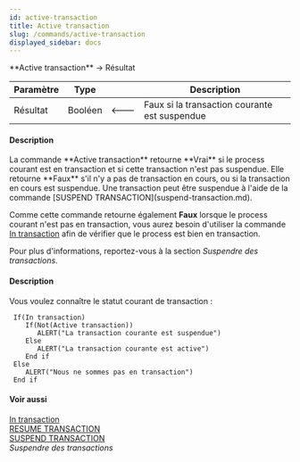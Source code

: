 ```yaml
---
id: active-transaction
title: Active transaction
slug: /commands/active-transaction
displayed_sidebar: docs
---
```


<!--REF #_command_.Active transaction.Syntax-->**Active transaction** -> Résultat<!-- END REF-->
<!--REF #_command_.Active transaction.Params-->
| Paramètre | Type |  | Description |
| --- | --- | --- | --- |
| Résultat | Booléen | &#x1F850; | Faux si la transaction courante est suspendue |

<!-- END REF-->

#### Description 

<!--REF #_command_.Active transaction.Summary-->La commande **Active transaction** retourne **Vrai** si le process courant est en transaction et si cette transaction n'est pas suspendue.<!-- END REF--> Elle retourne **Faux** s'il n'y a pas de transaction en cours, ou si la transaction en cours est suspendue. Une transaction peut être suspendue à l'aide de la commande [SUSPEND TRANSACTION](suspend-transaction.md). 

Comme cette commande retourne également **Faux** lorsque le process courant n'est pas en transaction, vous aurez besoin d'utiliser la commande [In transaction](in-transaction.md) afin de vérifier que le process est bien en transaction. 

Pour plus d'informations, reportez-vous à la section *Suspendre des transactions*. 

#### Description 

Vous voulez connaître le statut courant de transaction :

```4d
 If(In transaction)
    If(Not(Active transaction))
       ALERT("La transaction courante est suspendue")
    Else
       ALERT("La transaction courante est active")
    End if
 Else
    ALERT("Nous ne sommes pas en transaction")
 End if
```

#### Voir aussi 

[In transaction](in-transaction.md)  
[RESUME TRANSACTION](resume-transaction.md)  
[SUSPEND TRANSACTION](suspend-transaction.md)  
*Suspendre des transactions*  